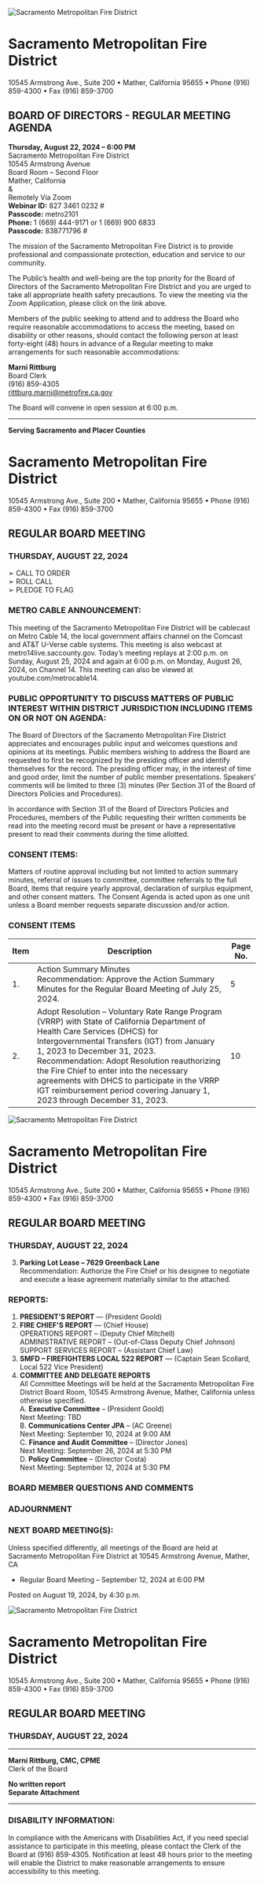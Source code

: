 <!-- Page 1 -->
![Sacramento Metropolitan Fire District](https://us06web.zoom.us/j/827346101232?pwd=SFlLQ1Znd2SRmlhdXZVQh4d1VWz09)

# Sacramento Metropolitan Fire District
10545 Armstrong Ave., Suite 200 • Mather, California 95655 • Phone (916) 859-4300 • Fax (916) 859-3700

## BOARD OF DIRECTORS - REGULAR MEETING AGENDA

**Thursday, August 22, 2024 – 6:00 PM**  
Sacramento Metropolitan Fire District  
10545 Armstrong Avenue  
Board Room – Second Floor  
Mather, California  
&  
Remotely Via Zoom  
**Webinar ID:** 827 3461 0232 #  
**Passcode:** metro2101  
**Phone:** 1 (669) 444-9171 or 1 (669) 900 6833  
**Passcode:** 838771796 #

The mission of the Sacramento Metropolitan Fire District is to provide professional and compassionate protection, education and service to our community.

The Public’s health and well-being are the top priority for the Board of Directors of the Sacramento Metropolitan Fire District and you are urged to take all appropriate health safety precautions. To view the meeting via the Zoom Application, please click on the link above.

Members of the public seeking to attend and to address the Board who require reasonable accommodations to access the meeting, based on disability or other reasons, should contact the following person at least forty-eight (48) hours in advance of a Regular meeting to make arrangements for such reasonable accommodations:

**Marni Rittburg**  
Board Clerk  
(916) 859-4305  
rittburg.marni@metrofire.ca.gov

The Board will convene in open session at 6:00 p.m.

---

**Serving Sacramento and Placer Counties**
<!-- Page 2 -->
# Sacramento Metropolitan Fire District
10545 Armstrong Ave., Suite 200 • Mather, California 95655 • Phone (916) 859-4300 • Fax (916) 859-3700

## REGULAR BOARD MEETING
### THURSDAY, AUGUST 22, 2024

➢ CALL TO ORDER  
➢ ROLL CALL  
➢ PLEDGE TO FLAG  

### METRO CABLE ANNOUNCEMENT:
This meeting of the Sacramento Metropolitan Fire District will be cablecast on Metro Cable 14, the local government affairs channel on the Comcast and AT&T U-Verse cable systems. This meeting is also webcast at metro14live.saccounty.gov. Today’s meeting replays at 2:00 p.m. on Sunday, August 25, 2024 and again at 6:00 p.m. on Monday, August 26, 2024, on Channel 14. This meeting can also be viewed at youtube.com/metrocable14.

### PUBLIC OPPORTUNITY TO DISCUSS MATTERS OF PUBLIC INTEREST WITHIN DISTRICT JURISDICTION INCLUDING ITEMS ON OR NOT ON AGENDA:
The Board of Directors of the Sacramento Metropolitan Fire District appreciates and encourages public input and welcomes questions and opinions at its meetings. Public members wishing to address the Board are requested to first be recognized by the presiding officer and identify themselves for the record. The presiding officer may, in the interest of time and good order, limit the number of public member presentations. Speakers’ comments will be limited to three (3) minutes (Per Section 31 of the Board of Directors Policies and Procedures).

In accordance with Section 31 of the Board of Directors Policies and Procedures, members of the Public requesting their written comments be read into the meeting record must be present or have a representative present to read their comments during the time allotted.

### CONSENT ITEMS:
Matters of routine approval including but not limited to action summary minutes, referral of issues to committee, committee referrals to the full Board, items that require yearly approval, declaration of surplus equipment, and other consent matters. The Consent Agenda is acted upon as one unit unless a Board member requests separate discussion and/or action.

### CONSENT ITEMS
| Item | Description | Page No. |
|------|-------------|----------|
| 1.   | Action Summary Minutes <br> Recommendation: Approve the Action Summary Minutes for the Regular Board Meeting of July 25, 2024. | 5 |
| 2.   | Adopt Resolution – Voluntary Rate Range Program (VRRP) with State of California Department of Health Care Services (DHCS) for Intergovernmental Transfers (IGT) from January 1, 2023 to December 31, 2023. <br> Recommendation: Adopt Resolution reauthorizing the Fire Chief to enter into the necessary agreements with DHCS to participate in the VRRP IGT reimbursement period covering January 1, 2023 through December 31, 2023. | 10 |
<!-- Page 3 -->
![Sacramento Metropolitan Fire District](https://www.sacmetrofiredistrict.org/images/logo.png)

# Sacramento Metropolitan Fire District
10545 Armstrong Ave., Suite 200 • Mather, California 95655 • Phone (916) 859-4300 • Fax (916) 859-3700

## REGULAR BOARD MEETING
### THURSDAY, AUGUST 22, 2024

3. **Parking Lot Lease – 7629 Greenback Lane**  
   Recommendation: Authorize the Fire Chief or his designee to negotiate and execute a lease agreement materially similar to the attached.

### REPORTS:
1. **PRESIDENT’S REPORT** — (President Goold)
2. **FIRE CHIEF'S REPORT** — (Chief House)  
   OPERATIONS REPORT – (Deputy Chief Mitchell)  
   ADMINISTRATIVE REPORT – (Out-of-Class Deputy Chief Johnson)  
   SUPPORT SERVICES REPORT – (Assistant Chief Law)
3. **SMFD – FIREFIGHTERS LOCAL 522 REPORT** — (Captain Sean Scollard, Local 522 Vice President)
4. **COMMITTEE AND DELEGATE REPORTS**  
   All Committee Meetings will be held at the Sacramento Metropolitan Fire District Board Room, 10545 Armstrong Avenue, Mather, California unless otherwise specified.  
   A. **Executive Committee** – (President Goold)  
   Next Meeting: TBD  
   B. **Communications Center JPA** – (AC Greene)  
   Next Meeting: September 10, 2024 at 9:00 AM  
   C. **Finance and Audit Committee** – (Director Jones)  
   Next Meeting: September 26, 2024 at 5:30 PM  
   D. **Policy Committee** – (Director Costa)  
   Next Meeting: September 12, 2024 at 5:30 PM  

### BOARD MEMBER QUESTIONS AND COMMENTS

### ADJOURNMENT

### NEXT BOARD MEETING(S):  
Unless specified differently, all meetings of the Board are held at Sacramento Metropolitan Fire District at 10545 Armstrong Avenue, Mather, CA  
- Regular Board Meeting – September 12, 2024 at 6:00 PM  

Posted on August 19, 2024, by 4:30 p.m.
<!-- Page 4 -->
![Sacramento Metropolitan Fire District](https://www.sacmetrofiredistrict.org/images/logo.png)

# Sacramento Metropolitan Fire District
10545 Armstrong Ave., Suite 200 • Mather, California 95655 • Phone (916) 859-4300 • Fax (916) 859-3700

## REGULAR BOARD MEETING
### THURSDAY, AUGUST 22, 2024

---

**Marni Rittburg, CMC, CPME**  
Clerk of the Board

**No written report**  
**Separate Attachment**

---

### DISABILITY INFORMATION:
In compliance with the Americans with Disabilities Act, if you need special assistance to participate in this meeting, please contact the Clerk of the Board at (916) 859-4305. Notification at least 48 hours prior to the meeting will enable the District to make reasonable arrangements to ensure accessibility to this meeting.
